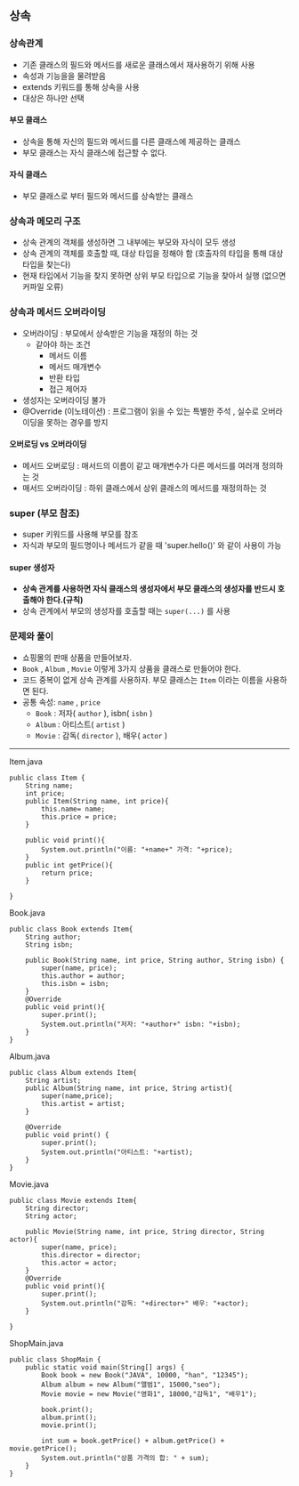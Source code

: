 ## 상속

### 상속관계

-   기존 클래스의 필드와 메서드를 새로운 클래스에서 재사용하기 위해 사용
-   속성과 기능을을 물려받음
-   extends 키워드를 통해 상속을 사용
-   대상은 하나만 선택

#### 부모 클래스

-   상속을 통해 자신의 필드와 메서드를 다른 클래스에 제공하는 클래스
-   부모 클래스는 자식 클래스에 접근할 수 없다.

#### 자식 클래스

-   부모 클래스로 부터 필드와 메서드를 상속받는 클래스

### 상속과 메모리 구조

-   상속 관계의 객체를 생성하면 그 내부에는 부모와 자식이 모두 생성
-   상속 관계의 객체를 호출할 때, 대상 타입을 정해야 함 (호출자의 타입을 통해 대상 타입을 찾는다)
-   현재 타입에서 기능을 찾지 못하면 상위 부모 타입으로 기능을 찾아서 실행 (없으면 커파일 오류)

### 상속과 메서드 오버라이딩

-   오버라이딩 : 부모에서 상속받은 기능을 재정의 하는 것
    -   같아야 하는 조건
        -   메서드 이름
        -   메서드 매개변수
        -   반환 타입
        -   접근 제어자
-   생성자는 오버라이딩 불가
-   @Override (이노테이션) : 프로그램이 읽을 수 있는 특별한 주석 , 실수로 오버라이딩을 못하는 경우를 방지

#### 오버로딩 vs 오버라이딩

-   메서드 오버로딩 : 매서드의 이름이 같고 매개변수가 다른 메서드를 여러개 정의하는 것
-   매서드 오버라이딩 : 하위 클래스에서 상위 클래스의 메서드를 재정의하는 것

### super (부모 참조)

-   super 키워드를 사용해 부모를 참조
-   자식과 부모의 필드명이나 메서드가 같을 때 'super.hello()' 와 같이 사용이 가능

#### super 생성자

-   **상속 관계를 사용하면 자식 클래스의 생성자에서 부모 클래스의 생성자를 반드시 호출해야 한다.(규칙)**
-   상속 관계에서 부모의 생성자를 호출할 때는 `super(...)` 를 사용

### 문제와 풀이

-   쇼핑몰의 판매 상품을 만들어보자.
-   `Book` , `Album` , `Movie` 이렇게 3가지 상품을 클래스로 만들어야 한다.
-   코드 중복이 없게 상속 관계를 사용하자. 부모 클래스는 `Item` 이라는 이름을 사용하면 된다.
-   공통 속성: `name` , `price`
    -   `Book` : 저자( `author` ), isbn( `isbn` )
    -   `Album` : 아티스트( `artist` )
    -   `Movie` : 감독( `director` ), 배우( `actor` )

---

Item.java

```
public class Item {
    String name;
    int price;
    public Item(String name, int price){
        this.name= name;
        this.price = price;
    }

    public void print(){
        System.out.println("이름: "+name+" 가격: "+price);
    }
    public int getPrice(){
        return price;
    }

}
```

Book.java

```
public class Book extends Item{
    String author;
    String isbn;

    public Book(String name, int price, String author, String isbn) {
        super(name, price);
        this.author = author;
        this.isbn = isbn;
    }
    @Override
    public void print(){
        super.print();
        System.out.println("저자: "+author+" isbn: "+isbn);
    }
}
```

Album.java

```
public class Album extends Item{
    String artist;
    public Album(String name, int price, String artist){
        super(name,price);
        this.artist = artist;
    }

    @Override
    public void print() {
        super.print();
        System.out.println("아티스트: "+artist);
    }
}
```

Movie.java

```
public class Movie extends Item{
    String director;
    String actor;

    public Movie(String name, int price, String director, String actor){
        super(name, price);
        this.director = director;
        this.actor = actor;
    }
    @Override
    public void print(){
        super.print();
        System.out.println("감독: "+director+" 배우: "+actor);
    }

}
```

ShopMain.java

```
public class ShopMain {
    public static void main(String[] args) {
        Book book = new Book("JAVA", 10000, "han", "12345");
        Album album = new Album("앨범1", 15000,"seo");
        Movie movie = new Movie("영화1", 18000,"감독1", "배우1");

        book.print();
        album.print();
        movie.print();

        int sum = book.getPrice() + album.getPrice() + movie.getPrice();
        System.out.println("상품 가격의 합: " + sum);
    }
}
```